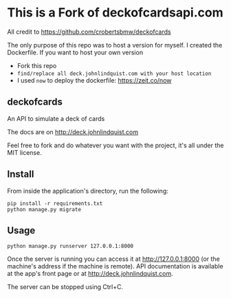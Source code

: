 # This is a Fork of deckofcardsapi.com
All credit to https://github.com/crobertsbmw/deckofcards

The only purpose of this repo was to host a version for myself.
I created the Dockerfile.
If you want to host your own version
* Fork this repo
* `find/replace all deck.johnlindquist.com with your host location`
* I used `now` to deploy the dockerfile: https://zeit.co/now

## deckofcards
An API to simulate a deck of cards

The docs are on http://deck.johnlindquist.com

Feel free to fork and do whatever you want with the project, it's all under the MIT license.

Install
-------

From inside the application's directory, run the following:

```
pip install -r requirements.txt
python manage.py migrate
```

Usage
-----

```
python manage.py runserver 127.0.0.1:8000
```

Once the server is running you can access it at http://127.0.0.1:8000 (or the machine's address if the machine is remote). API documentation is available at the app's front page or at http://deck.johnlindquist.com.

The server can be stopped using Ctrl+C.